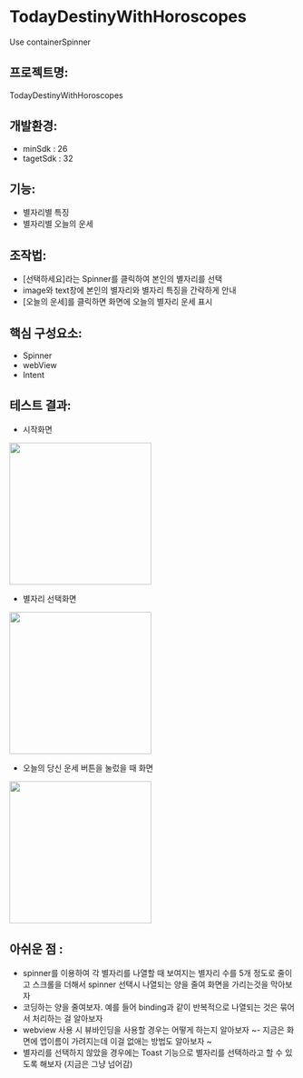 # TodayDestinyWithHoroscopes
Use containerSpinner


## 프로젝트명:
 TodayDestinyWithHoroscopes
 

## 개발환경:
 - minSdk : 26
 - tagetSdk : 32
 

## 기능:
 - 별자리별 특징
 - 별자리별 오늘의 운세
 
 
## 조작법:
 - [선택하세요]라는 Spinner를 클릭하여 본인의 별자리를 선택
 - image와 text창에 본인의 별자리와 별자리 특징을 간략하게 안내 
 - [오늘의 운세]를 클릭하면 화면에 오늘의 별자리 운세 표시 
 
 
 ## 핵심 구성요소:
  - Spinner
  - webView
  - Intent
  
 ## 테스트 결과:
  - 시작화면  
  <img src = "https://user-images.githubusercontent.com/48520160/204325711-da59dab1-6ada-473e-bdf1-1f5c193ce91c.png" width = "250" />
  
  - 별자리 선택화면
  <img src = "https://user-images.githubusercontent.com/48520160/204326077-999ed408-c483-4db3-8391-30c4fda0c782.png" width = "250" />
  
  - 오늘의 당신 운세 버튼을 눌렀을 때 화면
  <img src = "https://user-images.githubusercontent.com/48520160/204326362-65092dde-bc4b-4a2b-bb63-ff36f659f82d.png" width = "250" />


## 아쉬운 점 :
 - spinner를 이용하여 각 별자리를 나열할 때 보여지는 별자리 수를 5개 정도로 줄이고 스크롤을 더해서 spinner 선택시 나열되는 양을 줄여 화면을 가리는것을 막아보자 
 - 코딩하는 양을 줄여보자. 예를 들어 binding과 같이 반복적으로 나열되는 것은 묶어서 처리하는 걸 알아보자 
 - webview 사용 시 뷰바인딩을 사용할 경우는 어떻게 하는지 알아보자 
 ~- 지금은 화면에 앱이름이 가려지는데 이걸 없애는 방법도 알아보자 ~
 - 별자리를 선택하지 않았을 경우에는 Toast 기능으로 별자리를 선택하라고 할 수 있도록 해보자 (지금은 그냥 넘어감)
 
 
 
